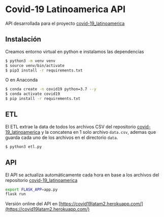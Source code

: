 # Covid-19 Latinoamerica API

API desarrollada para el proyecto [covid-19_latinoamerica](https://github.com/DataScienceResearchPeru/covid-19_latinoamerica)

## Instalación

Creamos entorno virtual en python e instalamos las dependencias

```bash
$ python3 -m venv venv
$ source venv/bin/activate
$ pip3 install -r requirements.txt
```

O en Anaconda
```bash
$ conda create -n covid19 python=3.7 --y
$ conda activate covid19
$ pip install -r requirements.txt
```


## ETL

El ETL extrae la data de todos los archivos CSV del repositorio [covid-19_latinoamerica](https://github.com/DataScienceResearchPeru/covid-19_latinoamerica) y la concatena en 1 solo archivo `data.csv`, ademas que guarda cada uno de los archivos en el directorio `data`.

```bash
$ python3 etl.py
```

## API
El API se actualiza automáticamente cada hora en base a los archivos del repositorio [covid-19_latinoamerica](https://github.com/DataScienceResearchPeru/covid-19_latinoamerica)


```bash
export FLASK_APP=app.py
flask run
```

Versión online del API en [https://covid19latam2.herokuapp.com/](https://covid19latam2.herokuapp.com/)
